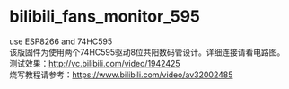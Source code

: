 # bilibili_fans_monitor_595  
use ESP8266 and 74HC595  
该版固件为使用两个74HC595驱动8位共阳数码管设计。详细连接请看电路图。  
测试效果：http://vc.bilibili.com/video/1942425  
烧写教程请参考：https://www.bilibili.com/video/av32002485  
